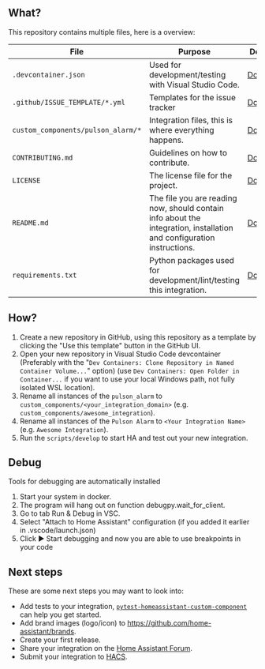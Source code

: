 ## What?

This repository contains multiple files, here is a overview:

File | Purpose | Documentation
-- | -- | --
`.devcontainer.json` | Used for development/testing with Visual Studio Code. | [Documentation](https://code.visualstudio.com/docs/remote/containers)
`.github/ISSUE_TEMPLATE/*.yml` | Templates for the issue tracker | [Documentation](https://help.github.com/en/github/building-a-strong-community/configuring-issue-templates-for-your-repository)
`custom_components/pulson_alarm/*` | Integration files, this is where everything happens. | [Documentation](https://developers.home-assistant.io/docs/creating_component_index)
`CONTRIBUTING.md` | Guidelines on how to contribute. | [Documentation](https://help.github.com/en/github/building-a-strong-community/setting-guidelines-for-repository-contributors)
`LICENSE` | The license file for the project. | [Documentation](https://help.github.com/en/github/creating-cloning-and-archiving-repositories/licensing-a-repository)
`README.md` | The file you are reading now, should contain info about the integration, installation and configuration instructions. | [Documentation](https://help.github.com/en/github/writing-on-github/basic-writing-and-formatting-syntax)
`requirements.txt` | Python packages used for development/lint/testing this integration. | [Documentation](https://pip.pypa.io/en/stable/user_guide/#requirements-files)

## How?

1. Create a new repository in GitHub, using this repository as a template by clicking the "Use this template" button in the GitHub UI.
2. Open your new repository in Visual Studio Code devcontainer (Preferably with the "`Dev Containers: Clone Repository in Named Container Volume...`" option) (use `Dev Containers: Open Folder in Container...` if you want to use your local Windows path, not fully isolated WSL location).
3. Rename all instances of the `pulson_alarm` to `custom_components/<your_integration_domain>` (e.g. `custom_components/awesome_integration`).
4. Rename all instances of the `Pulson Alarm` to `<Your Integration Name>` (e.g. `Awesome Integration`).
5. Run the `scripts/develop` to start HA and test out your new integration.

## Debug
Tools for debugging are automatically installed
1. Start your system in docker.
2. The program will hang out on function debugpy.wait_for_client.
3. Go to tab Run & Debug in VSC.
4. Select "Attach to Home Assistant" configuration (if you added it earlier in .vscode/launch.json)
5. Click ▶️ Start debugging and now you are able to use breakpoints in your code

## Next steps

These are some next steps you may want to look into:
- Add tests to your integration, [`pytest-homeassistant-custom-component`](https://github.com/MatthewFlamm/pytest-homeassistant-custom-component) can help you get started.
- Add brand images (logo/icon) to https://github.com/home-assistant/brands.
- Create your first release.
- Share your integration on the [Home Assistant Forum](https://community.home-assistant.io/).
- Submit your integration to [HACS](https://hacs.xyz/docs/publish/start).
